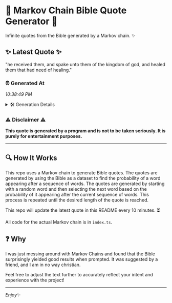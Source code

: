 # 📖 Markov Chain Bible Quote Generator 📖

Infinite quotes from the Bible generated by a Markov chain. ✨

## ✨ Latest Quote ✨
"he received them, and spake unto them of the kingdom of god, and healed them that had need of healing."

### ⏰ Generated At
*10:38:49 PM*

<details>
    <summary>🛠️ Generation Details</summary>
    <p>
        <strong>🌱 Seed:</strong> he<br>
        <strong>🔄 Iterations:</strong> 19<br>
        <strong>📜 Context History:</strong><br>[ he ]: received<br>[ he, received ]: them,<br>[ he, received, them, ]: and<br>[ he, received, them,, and ]: spake<br>[ he, received, them,, and, spake ]: unto<br>[ he, received, them,, and, spake, unto ]: them<br>[ received, them,, and, spake, unto, them ]: of<br>[ them,, and, spake, unto, them, of ]: the<br>[ and, spake, unto, them, of, the ]: kingdom<br>[ spake, unto, them, of, the, kingdom ]: of<br>[ unto, them, of, the, kingdom, of ]: god,<br>[ them, of, the, kingdom, of, god, ]: and<br>[ of, the, kingdom, of, god,, and ]: healed<br>[ the, kingdom, of, god,, and, healed ]: them<br>[ kingdom, of, god,, and, healed, them ]: that<br>[ of, god,, and, healed, them, that ]: had<br>[ god,, and, healed, them, that, had ]: need<br>[ and, healed, them, that, had, need ]: of<br>[ healed, them, that, had, need, of ]: healing.<br>
    </p>
</details>

### ⚠️ Disclaimer ⚠️
**This quote is generated by a program and is not to be taken seriously. It is purely for entertainment purposes.**

---

## 🔍 How It Works

This repo uses a Markov chain to generate Bible quotes. The quotes are generated by using the Bible as a dataset to find the probability of a word appearing after a sequence of words. The quotes are generated by starting with a random word and then selecting the next word based on the probability of it appearing after the current sequence of words. This process is repeated until the desired length of the quote is reached.

This repo will update the latest quote in this README every 10 minutes. ⏳

All code for the actual Markov chain is in `index.ts`.

## ❓ Why

I was just messing around with Markov Chains and found that the Bible surprisingly yielded good results when prompted. 
It was suggested by a friend, and I am in no way christian.

Feel free to adjust the text further to accurately reflect your intent and experience with the project!

---

*Enjoy*✨
